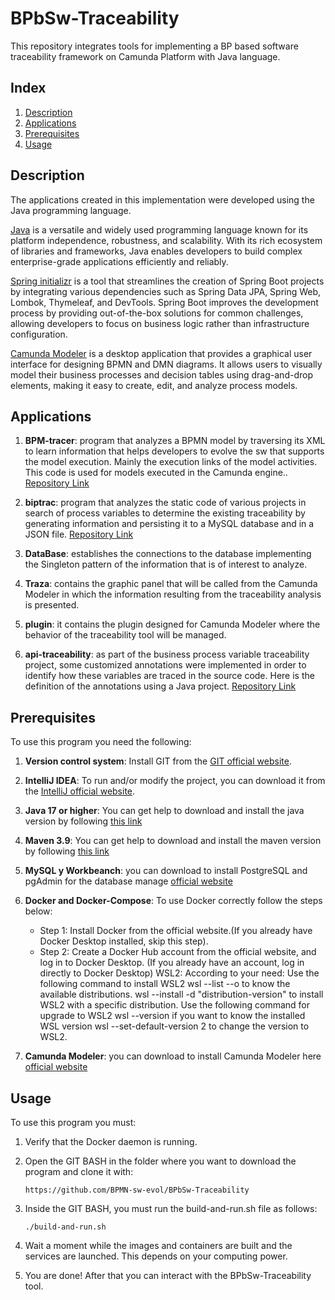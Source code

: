# BPbSw-Traceability

This repository integrates tools for implementing a BP based software traceability framework on Camunda Platform with Java language.

## Index

1. [Description](#description)
2. [Applications](#applications)
3. [Prerequisites](#prerequisites)
4. [Usage](#usage)


## Description

The applications created in this implementation were developed using the Java programming language.

[Java](https://www.java.com/es/) is a versatile and widely used programming language known for its platform independence, robustness, and scalability. With its rich ecosystem of libraries and frameworks, Java enables developers to build complex enterprise-grade applications efficiently and reliably.

[Spring initializr](https://start.spring.io/) is a tool that streamlines the creation of Spring Boot projects by integrating various dependencies such as Spring Data JPA, Spring Web, Lombok, Thymeleaf, and DevTools. Spring Boot improves the development process by providing out-of-the-box solutions for common challenges, allowing developers to focus on business logic rather than infrastructure configuration.


[Camunda Modeler](https://camunda.com/download/modeler/) is a desktop application that provides a graphical user interface for designing BPMN and DMN diagrams. It allows users to visually model their business processes and decision tables using drag-and-drop elements, making it easy to create, edit, and analyze process models.
## Applications

1. **BPM-tracer**: program that analyzes a BPMN model by traversing its XML to learn information that helps developers to evolve the sw that supports the model execution. Mainly the execution links of the model activities. This code is used for models executed in the Camunda engine.. [Repository Link](https://github.com/BPMN-sw-evol/BPMN-tracer)

2. **biptrac**: program that analyzes the static code of various projects in search of process variables to determine the existing traceability by generating information and persisting it to a MySQL database and in a JSON file. [Repository Link](https://github.com/BPMN-sw-evol/biptrac)

3. **DataBase**: establishes the connections to the database implementing the Singleton pattern of the information that is of interest to analyze. 

4. **Traza**: contains the graphic panel that will be called from the Camunda Modeler in which the information resulting from the traceability analysis is presented. 

5. **plugin**: it contains the plugin designed for Camunda Modeler where the behavior of the traceability tool will be managed.

6. **api-traceability**: as part of the business process variable traceability project, some customized annotations were implemented in order to identify how these variables are traced in the source code. Here is the definition of the annotations using a Java project. [Repository Link](https://github.com/BPMN-sw-evol/Annotations)

## Prerequisites

To use this program you need the following:

1. **Version control system**: Install GIT from the [GIT official website](https://git-scm.com/downloads).

2. **IntelliJ IDEA**: To run and/or modify the project, you can download it from the [IntelliJ official website](https://www.jetbrains.com/es-es/idea/download/?section=windows).

3. **Java 17 or higher**: You can get help to download and install the java version by following [this link](https://www.youtube.com/watch?v=oAin-q1oTDw&pp=ygUXY29tbyBjb25maWd1cmFyIGphdmEgMTc%3D)

4. **Maven 3.9**: You can get help to download and install the maven version by following [this link](https://www.youtube.com/watch?v=1QfiyR_PWxU&pp=ygUSaW5zdGFsYXIgbWF2ZW4gMy45)

5. **MySQL y Workbeanch**: you can download to install PostgreSQL and pgAdmin for the database manage [official website](https://www.mysql.com/downloads/)

6. **Docker and Docker-Compose**: To use Docker correctly follow the steps below:
    - Step 1: Install Docker from the official website.(If you already have Docker Desktop installed, skip this step).
    - Step 2: Create a Docker Hub account from the official website, and log in to Docker Desktop. (If you already have an account, log in directly to Docker Desktop) WSL2: According to your need: Use the following command to install WSL2 wsl --list --o to know the available distributions. wsl --install -d "distribution-version" to install WSL2 with a specific distribution. Use the following command for upgrade to WSL2 wsl --version if you want to know the installed WSL version wsl --set-default-version 2 to change the version to WSL2.
   
7. **Camunda Modeler**: you can download to install Camunda Modeler here [official website](https://camunda.com/download/modeler/)
## Usage

To use this program you must:

1. Verify that the Docker daemon is running.

2. Open the GIT BASH in the folder where you want to download the program and clone it with:
   ```
   https://github.com/BPMN-sw-evol/BPbSw-Traceability
   ```
3. Inside the GIT BASH, you must run the build-and-run.sh file as follows:
   ```
   ./build-and-run.sh
   ```
4. Wait a moment while the images and containers are built and the services are launched. This depends on your computing power.

5. You are done! After that you can interact with the BPbSw-Traceability tool. 